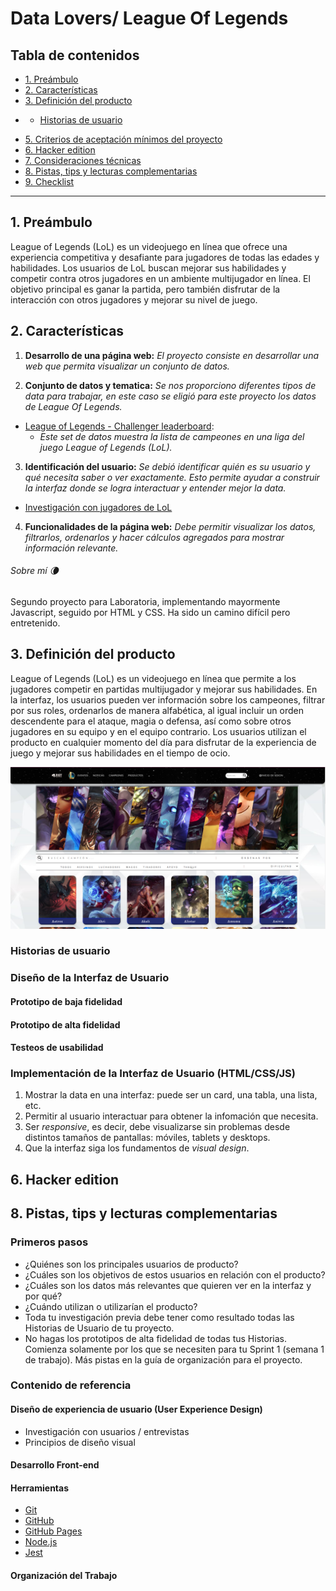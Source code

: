 # Data Lovers/ League Of Legends

## Tabla de contenidos

* [1. Preámbulo](#1-preámbulo)
* [2. Características](#2-características)
* [3. Definición del producto](#3-Definición-del-producto)
- - [ Historias de usuario](###-Historias-de-usuario)
* [5. Criterios de aceptación mínimos del proyecto](#5-criterios-de-aceptación-mínimos-del-proyecto)
* [6. Hacker edition](#6-hacker-edition)
* [7. Consideraciones técnicas](#7-consideraciones-técnicas)
* [8. Pistas, tips y lecturas complementarias](#8-pistas-tips-y-lecturas-complementarias)
* [9. Checklist](#9-checklist)

***

## 1. Preámbulo

League of Legends (LoL) es un videojuego en línea que ofrece una experiencia competitiva
y desafiante para jugadores de todas las edades y habilidades. Los usuarios de LoL buscan
mejorar sus habilidades y competir contra otros jugadores en un ambiente multijugador en 
línea. El objetivo principal es ganar la partida, pero también disfrutar de la interacción 
con otros jugadores y mejorar su nivel de juego.


## 2. Características
1. **Desarrollo de una página web:** *El proyecto consiste en desarrollar una web que permita*
 *visualizar un conjunto de datos.*

2. **Conjunto de datos y tematica:** *Se nos proporciono diferentes tipos de data para trabajar,* 
*en este caso se eligió para este proyecto los datos de League Of Legends.*

* [League of Legends - Challenger leaderboard](src/data/lol/lol.json):
  - *Este set de datos muestra la lista de campeones en una liga del
  juego League of Legends (LoL).*

3. **Identificación del usuario:** *Se debió identificar quién es su usuario y qué necesita saber o* 
*ver exactamente. Esto permite ayudar a construir la interfaz donde se logra  interactuar y entender* 
*mejor la data.*
- [Investigación con jugadores de LoL](src/data/lol/README.md)

4. **Funcionalidades de la página web:** *Debe permitir visualizar los datos, filtrarlos, ordenarlos* 
*y hacer cálculos agregados para mostrar información relevante.*

###### Sobre mí :waning_crescent_moon:
Segundo proyecto para Laboratoria, implementando mayormente Javascript, seguido por HTML y CSS.
Ha sido un camino difícil pero entretenido.


## 3. Definición del producto
League of Legends (LoL) es un videojuego en línea que permite a los jugadores
competir en partidas multijugador y mejorar sus habilidades. En la interfaz, los
usuarios pueden ver información sobre los campeones, filtrar por sus roles,
ordenarlos de manera alfabética, al igual incluir un orden descendente para el
ataque, magia o defensa, así como sobre otros jugadores en su equipo y en el
equipo contrario. Los usuarios utilizan el producto en cualquier momento del día
para disfrutar de la experiencia de juego y mejorar sus habilidades en el tiempo
de ocio.

![image](https://github.com/JaePewu/Data-lovers/blob/main/src/img%20readme/LOLWEB.png)


### Historias de usuario



### Diseño de la Interfaz de Usuario

#### Prototipo de baja fidelidad



#### Prototipo de alta fidelidad



#### Testeos de usabilidad


### Implementación de la Interfaz de Usuario (HTML/CSS/JS)


1. Mostrar la data en una interfaz: puede ser un card, una tabla, una lista,
   etc.
2. Permitir al usuario interactuar para obtener la infomación que necesita.
3. Ser _responsive_, es decir, debe visualizarse sin problemas desde distintos
   tamaños de pantallas: móviles, tablets y desktops.
4. Que la interfaz siga los fundamentos de _visual design_.


## 6. Hacker edition


## 8. Pistas, tips y lecturas complementarias

### Primeros pasos


* ¿Quiénes son los principales usuarios de producto?
* ¿Cuáles son los objetivos de estos usuarios en relación con el producto?
* ¿Cuáles son los datos más relevantes que quieren ver en la interfaz y por qué?
* ¿Cuándo utilizan o utilizarían el producto?
* Toda tu investigación previa debe tener como resultado todas las Historias
  de Usuario de tu proyecto.
* No hagas los prototipos de alta fidelidad de todas tus Historias. Comienza
  solamente por los que se necesiten para tu Sprint 1 (semana 1 de trabajo). Más
  pistas en la guía de organización para el proyecto.

### Contenido de referencia

#### Diseño de experiencia de usuario (User Experience Design)

* Investigación con usuarios / entrevistas
* Principios de diseño visual

#### Desarrollo Front-end



#### Herramientas

* [Git](https://git-scm.com/)
* [GitHub](https://github.com/)
* [GitHub Pages](https://pages.github.com/)
* [Node.js](https://nodejs.org/)
* [Jest](https://jestjs.io/)

#### Organización del Trabajo


